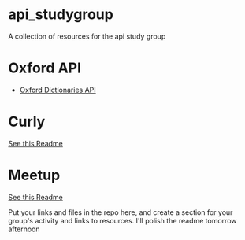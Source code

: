 # api_studygroup
A collection of resources for the api study group

# Oxford API
- [Oxford Dictionaries API](https://developer.oxforddictionaries.com/)

# Curly
[See this Readme](https://github.com/wwcoderdu/api_studygroup/tree/master/curly)

# Meetup
[See this Readme](https://github.com/wwcoderdu/api_studygroup/tree/master/meetup)

Put your links and files in the repo here, and create a section for your group's activity and links to resources.  I'll polish the readme tomorrow afternoon
